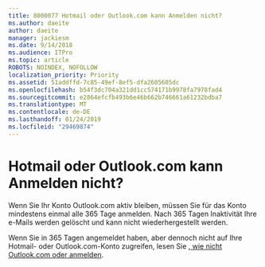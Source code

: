 ```yaml
---
title: 8000077 Hotmail oder Outlook.com kann Anmelden nicht?
ms.author: daeite
author: daeite
manager: jackiesm
ms.date: 9/14/2018
ms.audience: ITPro
ms.topic: article
ROBOTS: NOINDEX, NOFOLLOW
localization_priority: Priority
ms.assetid: 51addffd-7c85-49ef-8ef5-dfa2605605dc
ms.openlocfilehash: b54f3dc704a321dd1cc574171b9978fa7978fad4
ms.sourcegitcommit: e2864efcfb493b6e46b662b746661a61232bdba7
ms.translationtype: MT
ms.contentlocale: de-DE
ms.lasthandoff: 01/24/2019
ms.locfileid: "29469874"
---
```

# <a name="cant-sign-in-to-hotmail-or-outlookcom"></a>Hotmail oder Outlook.com kann Anmelden nicht?

Wenn Sie Ihr Konto Outlook.com aktiv bleiben, müssen Sie für das Konto mindestens einmal alle 365 Tage anmelden. Nach 365 Tagen Inaktivität Ihre e-Mails werden gelöscht und kann nicht wiederhergestellt werden.
  
Wenn Sie in 365 Tagen angemeldet haben, aber dennoch nicht auf Ihre Hotmail- oder Outlook.com-Konto zugreifen, lesen Sie [, wie nicht Outlook.com oder anmelden](https://go.microsoft.com/fwlink/?linkid=2005840&amp;clcid=0x409).
  

